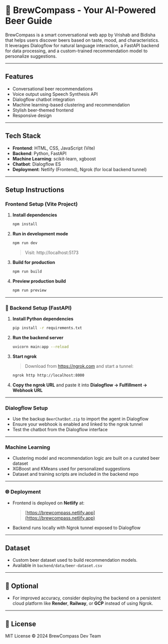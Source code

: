 # 🍺 BrewCompass - Your AI-Powered Beer Guide

BrewCompass is a smart conversational web app by Vrishab and Bidisha that helps users discover beers based on taste, mood, and characteristics. It leverages Dialogflow for natural language interaction, a FastAPI backend for data processing, and a custom-trained recommendation model to personalize suggestions.

---

## Features

- Conversational beer recommendations
- Voice output using Speech Synthesis API
- Dialogflow chatbot integration
- Machine learning-based clustering and recommendation
- Stylish beer-themed frontend
- Responsive design

---

## Tech Stack

- **Frontend**: HTML, CSS, JavaScript (Vite)
- **Backend**: Python, FastAPI
- **Machine Learning**: scikit-learn, xgboost
- **Chatbot**: Dialogflow ES
- **Deployment**: Netlify (Frontend), Ngrok (for local backend tunnel)

---

## Setup Instructions

### Frontend Setup (Vite Project)

1. **Install dependencies**
   ```bash
   npm install
   ```

2. **Run in development mode**
   ```bash
   npm run dev
   ```
   > Visit: http://localhost:5173

3. **Build for production**
   ```bash
   npm run build
   ```

4. **Preview production build**
   ```bash
   npm run preview
   ```

---

### 🔧 Backend Setup (FastAPI)

1. **Install Python dependencies**
   ```bash
   pip install -r requirements.txt
   ```

2. **Run the backend server**
   ```bash
   uvicorn main:app --reload
   ```

3. **Start ngrok**
   > Download from https://ngrok.com and start a tunnel:
   ```bash
   ngrok http http://localhost:8000
   ```

4. **Copy the ngrok URL** and paste it into **Dialogflow → Fulfillment → Webhook URL**

---

###  Dialogflow Setup

- Use the backup `BeerChatBot.zip` to import the agent in Dialogflow
- Ensure your webhook is enabled and linked to the ngrok tunnel
- Test the chatbot from the Dialogflow interface

---

### Machine Learning

- Clustering model and recommendation logic are built on a curated beer dataset
- XGBoost and KMeans used for personalized suggestions
- Dataset and training scripts are included in the backend repo

---

### 🌐 Deployment

- Frontend is deployed on **Netlify** at:
  > [https://brewcompass.netlify.app](https://brewcompass.netlify.app)
- Backend runs locally with Ngrok tunnel exposed to Dialogflow

---

## Dataset

- Custom beer dataset used to build recommendation models.
- Available in `backend/data/beer-dataset.csv`

---

## 📎 Optional

- For improved accuracy, consider deploying the backend on a persistent cloud platform like **Render**, **Railway**, or **GCP** instead of using Ngrok.

---

## 📌 License

MIT License © 2024 BrewCompass Dev Team
